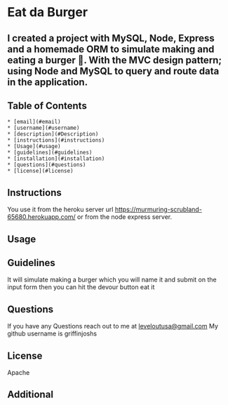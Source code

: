 
# Eat da Burger

## I created a project with MySQL, Node, Express and a homemade ORM to simulate making and eating a burger 🍔. With the MVC design pattern; using Node and MySQL to query and route data in the application.
  
## Table of Contents
    * [email](#email)
    * [username](#username)
    * [description](#Description)
    * [instructions](#instructions)
    * [Usage](#usage)
    * [guidelines](#guidelines)
    * [installation](#installation)
    * [questions](#questions)
    * [license](#license)

## Instructions
  You use it from the heroku server url https://murmuring-scrubland-65680.herokuapp.com/ or from the node express server.

## Usage
  

## Guidelines
  It will simulate making a burger which you will name it and submit on the input form then you can hit the devour button eat it

## Questions
If you have any Questions reach out to me at leveloutusa@gmail.com
My github username is griffinjoshs

## License
  Apache

## Additional
  